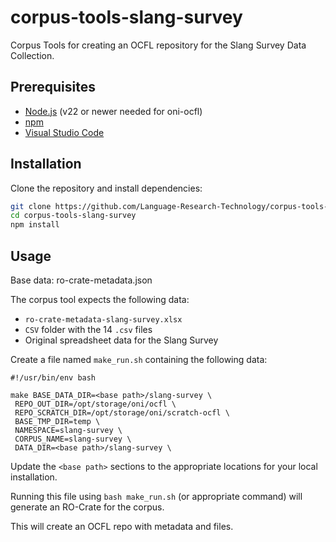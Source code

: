 # corpus-tools-slang-survey

Corpus Tools for creating an OCFL repository for the Slang Survey Data Collection.

## Prerequisites

- [Node.js](https://nodejs.org/) (v22 or newer needed for oni-ocfl)
- [npm](https://www.npmjs.com/)
- [Visual Studio Code](https://code.visualstudio.com/)

## Installation

Clone the repository and install dependencies:

```bash
git clone https://github.com/Language-Research-Technology/corpus-tools-slang-survey.git
cd corpus-tools-slang-survey
npm install
```

## Usage

Base data:
ro-crate-metadata.json

The corpus tool expects the following data:
- `ro-crate-metadata-slang-survey.xlsx`
- `CSV` folder with the 14 `.csv` files
- Original spreadsheet data for the Slang Survey

Create a file named `make_run.sh` containing the following data:

```
#!/usr/bin/env bash

make BASE_DATA_DIR=<base path>/slang-survey \
 REPO_OUT_DIR=/opt/storage/oni/ocfl \
 REPO_SCRATCH_DIR=/opt/storage/oni/scratch-ocfl \
 BASE_TMP_DIR=temp \
 NAMESPACE=slang-survey \
 CORPUS_NAME=slang-survey \
 DATA_DIR=<base path>/slang-survey \
```

Update the `<base path>` sections to the appropriate locations for your local installation.

Running this file using `bash make_run.sh` (or appropriate command) will generate an RO-Crate for the corpus.

This will create an OCFL repo with metadata and files.
